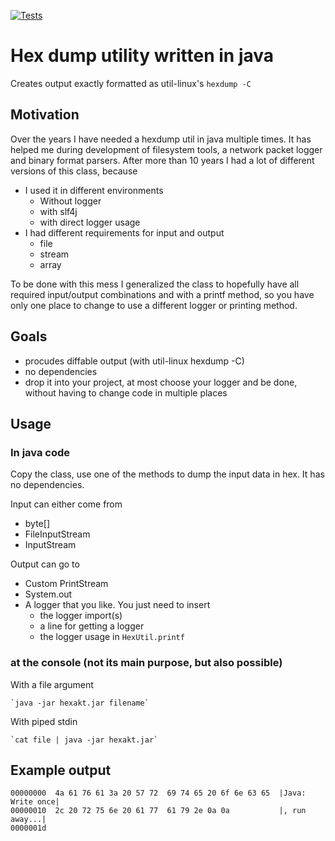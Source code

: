 [![Tests](https://github.com/i-love-coffee-i-love-tea/Hexakt/actions/workflows/maven.yml/badge.svg?branch=master)](https://github.com/i-love-coffee-i-love-tea/Hexakt/actions/workflows/maven.yml)


# Hex dump utility written in java

Creates output exactly formatted as util-linux's `hexdump -C`


## Motivation

Over the years I have needed a hexdump util in java multiple times. It has helped me during development of filesystem tools, a network packet logger and binary format
parsers. After more than 10 years I had a lot of different versions of this class, because 

- I used it in different environments
  - Without logger
  - with slf4j
  - with direct logger usage
- I had different requirements for input and output
  - file
  - stream
  - array

To be done with this mess I generalized the class to hopefully have all required input/output combinations
and with a printf method, so you have only one place to change to use a different logger or printing method.

## Goals

- procudes diffable output (with util-linux hexdump -C)
- no dependencies
- drop it into your project, at most choose your logger and be done, without having to change code in multiple places


## Usage 


### In java code

Copy the class, use one of the methods to dump the input data in hex. It has no dependencies.

Input can either come from

- byte[]
- FileInputStream
- InputStream 
 
Output can go to

- Custom PrintStream
- System.out
- A logger that you like. You just need to insert
  - the logger import(s)
  - a line for getting a logger
  - the logger usage in `HexUtil.printf`

### at the console (not its main purpose, but also possible)

With a file argument

	`java -jar hexakt.jar filename`


With piped stdin

	`cat file | java -jar hexakt.jar`




## Example output

	00000000  4a 61 76 61 3a 20 57 72  69 74 65 20 6f 6e 63 65  |Java: Write once|
	00000010  2c 20 72 75 6e 20 61 77  61 79 2e 0a 0a           |, run away...|
	0000001d

